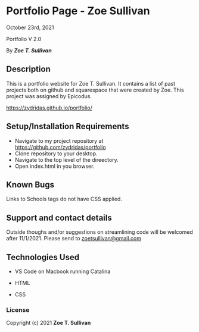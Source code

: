 # Portfolio Page - Zoe Sullivan

October 23rd, 2021

Portfolio V 2.0

By _**Zoe T. Sullivan**_

## Description

This is a portfolio website for Zoe T. Sullivan. It contains a list of past projects both on github and squarespace that were created by Zoe. This project was assigned by Epicodus.

<https://zydridas.github.io/portfolio/>

## Setup/Installation Requirements

* Navigate to my project repository at <https://github.com/zydridas/portfolio>
* Clone repository to your desktop.
* Navigate to the top level of the direectory.
* Open index.html in you browser.

## Known Bugs

Links to Schools tags do not have CSS applied.

## Support and contact details

Outside thoughs and/or suggestions on streamlining code will be welcomed after 11/1/2021.
Please send to zoetsullivan@gmail.com

## Technologies Used

* VS Code on Macbook running Catalina

* HTML

* CSS

### License

Copyright (c) 2021 **Zoe T. Sullivan**
